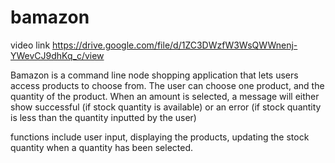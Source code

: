# bamazon
video link
https://drive.google.com/file/d/1ZC3DWzfW3WsQWWnenj-YWevCJ9dhKq_c/view

Bamazon is a command line node shopping application that lets users access products to choose from. The user can choose one product, and the quantity of the product. When an amount is selected, a message will either show successful (if stock quantity is available) or an error (if stock quantity is less than the quantity inputted by the user)

functions include user input, displaying the products, updating the stock quantity when a quantity has been selected.
